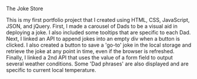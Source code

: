 The Joke Store

This is my first portfolio project that I created using HTML, CSS, JavaScript,
JSON, and jQuery. First, I made a carousel of Dads to be a visual aid in deploying a
joke. I also included some tooltips that are specific to each Dad. Next, I linked
an API to append jokes into an empty div when a button is clicked. I also
created a button to save a 'go-to' joke in the local storage
and retrieve the joke at any point in time, even if the browser is refreshed.
Finally, I linked a 2nd API that uses the value of a form field to output several
weather conditions. Some 'Dad phrases' are also displayed and are specific to 
current local temperature.
